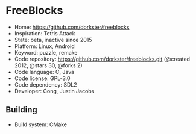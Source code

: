 # FreeBlocks

- Home: https://github.com/dorkster/freeblocks
- Inspiration: Tetris Attack
- State: beta, inactive since 2015
- Platform: Linux, Android
- Keyword: puzzle, remake
- Code repository: https://github.com/dorkster/freeblocks.git (@created 2012, @stars 30, @forks 2)
- Code language: C, Java
- Code license: GPL-3.0
- Code dependency: SDL2
- Developer: Cong, Justin Jacobs

## Building

- Build system: CMake
